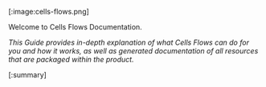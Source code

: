 [:image:cells-flows.png]

Welcome to Cells Flows Documentation.

_This Guide provides in-depth explanation of what Cells Flows can do for you and how it works, as well as generated documentation of all resources that are packaged within the product._

[:summary]